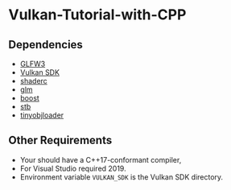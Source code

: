 # Vulkan-Tutorial-with-CPP
## Dependencies
- [GLFW3](https://github.com/glfw/glfw)
- [Vulkan SDK](https://vulkan.lunarg.com/sdk/home)
- [shaderc](https://github.com/google/shaderc)
- [glm](https://github.com/g-truc/glm)
- [boost](https://github.com/boostorg/boost)
- [stb](https://github.com/nothings/stb)
- [tinyobjloader](https://github.com/syoyo/tinyobjloader)

## Other Requirements
- Your should have a C++17-conformant compiler, 
- For Visual Studio required 2019.
- Environment variable `VULKAN_SDK` is the Vulkan SDK directory.